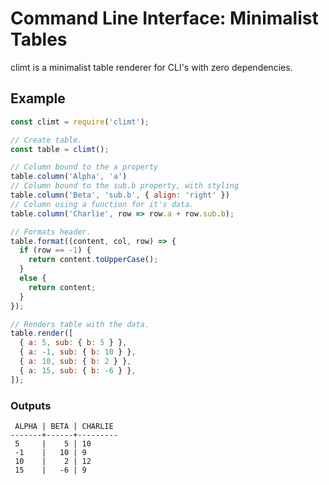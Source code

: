 # **C**ommand **L**ine **I**nterface: **M**inimalist **T**ables
climt is a minimalist table renderer for CLI's with zero dependencies.


## Example
```js
const climt = require('climt');

// Create table.
const table = climt();

// Column bound to the a property
table.column('Alpha', 'a')
// Column bound to the sub.b property, with styling
table.column('Beta', 'sub.b', { align: 'right' })
// Column using a function for it's data.
table.column('Charlie', row => row.a + row.sub.b);

// Formats header.
table.format((content, col, row) => {
  if (row == -1) {
    return content.toUpperCase();
  }
  else {
    return content;
  }
});

// Renders table with the data.
table.render([
  { a: 5, sub: { b: 5 } },
  { a: -1, sub: { b: 10 } },
  { a: 10, sub: { b: 2 } },
  { a: 15, sub: { b: -6 } },
]);
```

### Outputs
```
 ALPHA | BETA | CHARLIE 
-------+------+---------
 5     |    5 | 10
 -1    |   10 | 9
 10    |    2 | 12
 15    |   -6 | 9
```